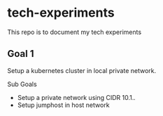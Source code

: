 # tech-experiments

This repo is to document my tech experiments

## Goal 1

Setup a kubernetes cluster in local private network.

Sub Goals

- Setup a private network using CIDR 10.1.*.*
- Setup jumphost in host network
